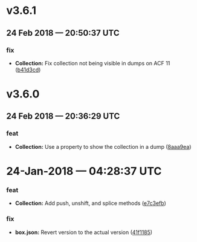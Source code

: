 # v3.6.1
## 24 Feb 2018 — 20:50:37 UTC

### fix

+ __Collection:__ Fix collection not being visible in dumps on ACF 11 ([b41d3cd](https://github.com/elpete/cfcollection/commit/b41d3cd060df47f5fbc244dec4f830821374980b))


# v3.6.0
## 24 Feb 2018 — 20:36:29 UTC

### feat

+ __Collection:__ Use a property to show the collection in a dump ([8aaa9ea](https://github.com/elpete/cfcollection/commit/8aaa9eae8731891d62d2f32c3b194bbcee57cbed))


# 24-Jan-2018 — 04:28:37 UTC

### feat

+ __Collection:__ Add push, unshift, and splice methods ([e7c3efb](https://github.com/elpete/cfcollection/commit/e7c3efb50e0fe249cb531a9c3327724ab896b87d))

### fix

+ __box.json:__ Revert version to the actual version ([41f1185](https://github.com/elpete/cfcollection/commit/41f1185ddd439d06b361d5874962ff77c2b6458e))
